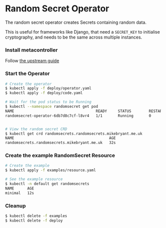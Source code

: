 # Random Secret Operator
The random secret operator creates Secrets containing random data.

This is useful for frameworks like Django, that need a `SECRET_KEY` to initialise cryptography, and
needs to be the same across multiple instances.

### Install metacontroller
Follow [the upstream guide](https://metacontroller.app/guide/install/)

### Start the Operator

```bash
# Create the operator
$ kubectl apply -f deploy/operator.yaml
$ kubectl apply -f deploy/code.yaml

# Wait for the pod status to be Running
$ kubectl --namespace randomsecret get pod
NAME                                     READY     STATUS        RESTARTS   AGE
randomsecret-operator-6db7d8c7cf-l8vr4   1/1       Running       0          3s


# View the random secret CRD
$ kubectl get crd randomsecrets.randomsecrets.mikebryant.me.uk
NAME                                           AGE
randomsecrets.randomsecrets.mikebryant.me.uk   32s
```

### Create the example RandomSecret Resource
```bash
# Create the example
$ kubectl apply -f examples/resource.yaml

# See the example resource
$ kubectl -n default get randomsecrets
NAME      AGE
minimal   12s
```

### Cleanup
```bash
$ kubectl delete -f examples
$ kubectl delete -f deploy
```
